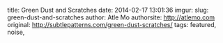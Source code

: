 title: Green Dust and Scratches
date: 2014-02-17 13:01:36
imgur: 
slug: green-dust-and-scratches
author: Atle Mo
authorsite: http://atlemo.com
original: http://subtlepatterns.com/green-dust-scratches/
tags: featured, noise,
